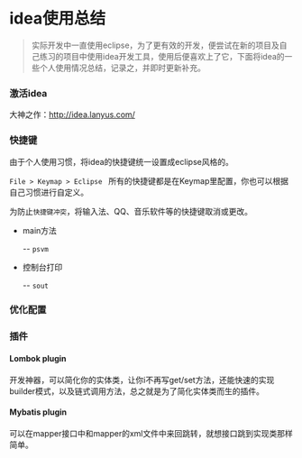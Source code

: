 # idea使用总结

> 实际开发中一直使用eclipse，为了更有效的开发，便尝试在新的项目及自己练习的项目中使用idea开发工具，使用后便喜欢上了它，下面将idea的一些个人使用情况总结，记录之，并即时更新补充。

### 激活idea

大神之作：http://idea.lanyus.com/

### 快捷键

由于个人使用习惯，将idea的快捷键统一设置成eclipse风格的。

`File > Keymap > Eclipse `  所有的快捷键都是在Keymap里配置，你也可以根据自己习惯进行自定义。

为防止`快捷键冲突`，将输入法、QQ、音乐软件等的快捷键取消或更改。

- main方法 

  -- `psvm`

- 控制台打印

  -- `sout`



### 优化配置





### 插件

#### Lombok plugin

开发神器，可以简化你的实体类，让你i不再写get/set方法，还能快速的实现builder模式，以及链式调用方法，总之就是为了简化实体类而生的插件。



#### Mybatis plugin

可以在mapper接口中和mapper的xml文件中来回跳转，就想接口跳到实现类那样简单。
